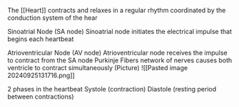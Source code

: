 The [[Heart]] contracts and relaxes in a regular rhythm coordinated by the conduction system of the hear

Sinoatrial Node (SA node)
	Sinoatrial node initiates the electrical impulse that begins each heartbeat

Atrioventricular Node (AV node)
	Atrioventricular node receives the impulse to contract from the SA node
	Purkinje Fibers
		network of nerves causes both ventricle to contract simultaneously
	(Picture)
		![[Pasted image 20240925131716.png]]

2 phases in the heartbeat
	Systole (contraction)
	Diastole (resting period between contractions)

















